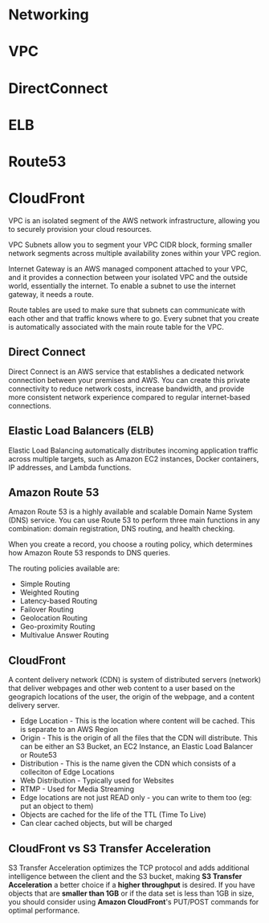 # Networking 


# VPC

# DirectConnect

# ELB

# Route53

# CloudFront



VPC is an isolated segment of the AWS network infrastructure, allowing you to securely provision your cloud resources. 

VPC Subnets allow you to segment your VPC CIDR block, forming smaller network segments across multiple availability zones within your VPC region. 


Internet Gateway is an AWS managed component attached to your VPC, and it provides a connection between your isolated VPC and the outside world, essentially the internet. To enable a subnet to use the internet gateway, it needs a route. 

Route tables are used to make sure that subnets can communicate with each other and that traffic knows where to go.
Every subnet that you create is automatically associated with the main route table for the VPC.

## Direct Connect
Direct Connect is an AWS service that establishes a dedicated network connection between your premises and AWS. You can create this private connectivity to reduce network costs, increase bandwidth, and provide more consistent network experience compared to regular internet-based connections.


## Elastic Load Balancers (ELB)
Elastic Load Balancing automatically distributes incoming application traffic across multiple targets, such as Amazon EC2 instances, Docker containers, IP addresses, and Lambda functions. 


## Amazon Route 53

Amazon Route 53 is a highly available and scalable Domain Name System (DNS) service. You can use Route 53 to perform three main functions in any combination:
domain registration, DNS routing, and health checking.

When you create a record, you choose a routing policy, which determines how Amazon Route 53 responds to DNS queries.
  
The routing policies available are:
-	Simple Routing
-	Weighted Routing
-	Latency-based Routing
-	Failover Routing
-	Geolocation Routing
-	Geo-proximity Routing
-	Multivalue Answer Routing


## CloudFront

A content delivery network (CDN) is system of distributed servers (network) that deliver webpages and other web content to a user based on the geograpich locations of the user, the origin of the webpage, and a content delivery server.

- Edge Location - This is the location where content will be cached. This is separate to an AWS Region
- Origin - This is the origin of all the files that the CDN will distribute. This can be either an S3 Bucket, an EC2 Instance, an Elastic Load Balancer or Route53
- Distribution - This is the name given the CDN which consists of a colleciton of Edge Locations
- Web Distribution - Typically used for Websites
- RTMP - Used for Media Streaming
- Edge locations are not just READ only - you can write to them too (eg: put an object to them)
- Objects are cached for the life of the TTL (Time To Live)
- Can clear cached objects, but will be charged

## CloudFront vs S3  Transfer Acceleration

S3 Transfer Acceleration optimizes the TCP protocol and adds additional intelligence between the client and the S3 bucket, making **S3 Transfer Acceleration** a better choice if a **higher throughput** is desired. If you have objects that are **smaller than 1GB** or if the data set is less than 1GB in size, you should consider using **Amazon CloudFront**'s PUT/POST commands for optimal performance.




